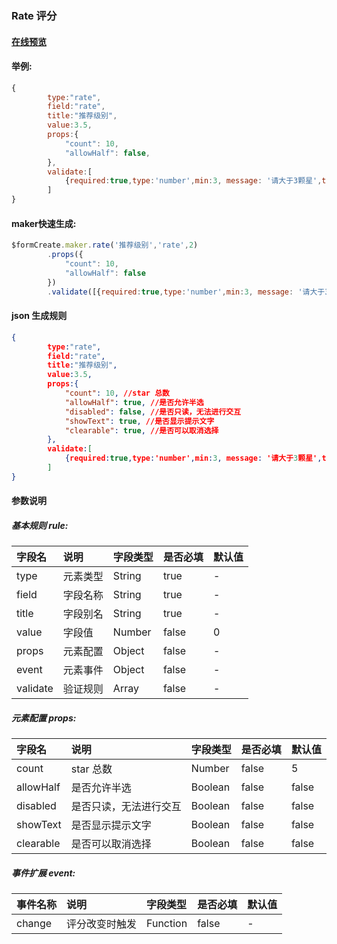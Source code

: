### Rate 评分

#### [在线预览](https://jsrun.net/CehKp/edit)

#### 举例:
```js
{
        type:"rate",
        field:"rate",
        title:"推荐级别",
        value:3.5,
        props:{
            "count": 10,
            "allowHalf": false,
        },
        validate:[
            {required:true,type:'number',min:3, message: '请大于3颗星',trigger:'change'}
        ]
}
```

#### maker快速生成:
```js
$formCreate.maker.rate('推荐级别','rate',2)
        .props({
            "count": 10,
            "allowHalf": false
        })
        .validate([{required:true,type:'number',min:3, message: '请大于3颗星',trigger:'change'}])
```

#### json 生成规则
```json
{
        type:"rate",
        field:"rate",
        title:"推荐级别",
        value:3.5,
        props:{
            "count": 10, //star 总数
            "allowHalf": true, //是否允许半选
            "disabled": false, //是否只读，无法进行交互
            "showText": true, //是否显示提示文字
            "clearable": true, //是否可以取消选择
        },
        validate:[
            {required:true,type:'number',min:3, message: '请大于3颗星',trigger:'change'}
        ]
}
```

#### 参数说明
##### 基本规则 rule:

| 字段名 | 说明 | 字段类型 | 是否必填 | 默认值 |
| :--- | :--- | :--- | :--- | :--- |
| type | 元素类型 | String | true | - |
| field | 字段名称 | String | true | - |
| title | 字段别名 | String | true | - |
| value | 字段值 | Number | false | 0 |
| props | 元素配置 | Object | false | - |
| event | 元素事件 | Object | false | - |
| validate | 验证规则 | Array | false | - |

#####  元素配置 props:

| 字段名 | 说明 | 字段类型 | 是否必填 | 默认值 |
| :--- | :--- | :--- | :--- | :--- |
| count | star 总数 | Number | false | 5 |
| allowHalf | 是否允许半选 | Boolean | false | false |
| disabled | 是否只读，无法进行交互 | Boolean | false | false |
| showText | 是否显示提示文字 | Boolean | false | false |
| clearable | 是否可以取消选择 | Boolean | false | false |

##### 事件扩展 event:

| 事件名称 | 说明 | 字段类型 | 是否必填 | 默认值 |
| :--- | :--- | :--- | :--- | :--- |
| change | 评分改变时触发 | Function | false | - |


